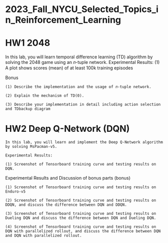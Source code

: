 # 2023_Fall_NYCU_Selected_Topics_in_Reinforcement_Learning

# HW1 2048

  In this lab, you will learn temporal difference learning (TD) algorithm by solving the 2048 game using an 𝑛-tuple network.
  Experimental Results:
    (1) A plot shows scores (mean) of at least 100k training episodes
  
  Bonus
  
    (1) Describe the implementation and the usage of 𝑛-tuple network.
    
    (2) Explain the mechanism of TD(0). 
    
    (3) Describe your implementation in detail including action selection and TDbackup diagram

# HW2  Deep Q-Network (DQN)

    In this lab, you will learn and implement the Deep Q-Network algorithm by solving MsPacman-v5.
  
    Experimental Results:
  
    (1) Screenshot of Tensorboard training curve and testing results on DQN.
    
  Experimental Results and Discussion of bonus parts (bonus) 
    
    (1) Screenshot of Tensorboard training curve and testing results on Enduro-v5
    
    (2) Screenshot of Tensorboard training curve and testing results on DDQN, and discuss the difference between DQN and DDQN.
    
    (3) Screenshot of Tensorboard training curve and testing results on Dueling DQN and discuss the difference between DQN and Dueling DQN.
    
    (4) Screenshot of Tensorboard training curve and testing results on DQN with parallelized rollout, and discuss the difference between DQN and DQN with parallelized rollout.
